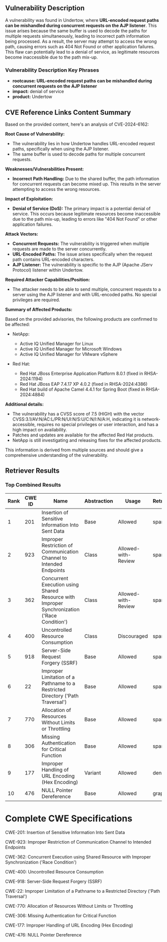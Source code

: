 ## Vulnerability Description
A vulnerability was found in Undertow, where **URL-encoded request paths can be mishandled during concurrent requests on the AJP listener**. This issue arises because the same buffer is used to decode the paths for multiple requests simultaneously, leading to incorrect path information being processed. As a result, the server may attempt to access the wrong path, causing errors such as 404 Not Found or other application failures. This flaw can potentially lead to a denial of service, as legitimate resources become inaccessible due to the path mix-up.

### Vulnerability Description Key Phrases
- **rootcause:** **URL-encoded request paths can be mishandled during concurrent requests on the AJP listener**
- **impact:** denial of service
- **product:** Undertow

## CVE Reference Links Content Summary
Based on the provided content, here's an analysis of CVE-2024-6162:

**Root Cause of Vulnerability:**

- The vulnerability lies in how Undertow handles URL-encoded request paths, specifically when using the AJP listener.
- The same buffer is used to decode paths for multiple concurrent requests.

**Weaknesses/Vulnerabilities Present:**

- **Incorrect Path Handling:** Due to the shared buffer, the path information for concurrent requests can become mixed up. This results in the server attempting to access the wrong resources.

**Impact of Exploitation:**

- **Denial of Service (DoS):**  The primary impact is a potential denial of service. This occurs because legitimate resources become inaccessible due to the path mix-up, leading to errors like "404 Not Found" or other application failures.

**Attack Vectors:**

- **Concurrent Requests:** The vulnerability is triggered when multiple requests are made to the server concurrently.
- **URL-Encoded Paths:** The issue arises specifically when the request path contains URL-encoded characters.
- **AJP Listener:** The vulnerability is specific to the AJP (Apache JServ Protocol) listener within Undertow.

**Required Attacker Capabilities/Position:**

- The attacker needs to be able to send multiple, concurrent requests to a server using the AJP listener and with URL-encoded paths.  No special privileges are required.

**Summary of Affected Products:**

Based on the provided advisories, the following products are confirmed to be affected:

-   NetApp:
    *   Active IQ Unified Manager for Linux
    *   Active IQ Unified Manager for Microsoft Windows
    *   Active IQ Unified Manager for VMware vSphere

-   Red Hat:
    *   Red Hat JBoss Enterprise Application Platform 8.0.1 (fixed in RHSA-2024:1194)
	*   Red Hat JBoss EAP 7.4.17 XP 4.0.2 (fixed in RHSA-2024:4386)
    *   Red Hat build of Apache Camel 4.4.1 for Spring Boot (fixed in RHSA-2024:4884)

**Additional details:**

- The vulnerability has a CVSS score of 7.5 (HIGH) with the vector CVSS:3.1/AV:N/AC:L/PR:N/UI:N/S:U/C:N/I:N/A:H, indicating it is network-accessible, requires no special privileges or user interaction, and has a high impact on availability.
- Patches and updates are available for the affected Red Hat products.
- NetApp is still investigating and releasing fixes for the affected products.

This information is derived from multiple sources and should give a comprehensive understanding of the vulnerability.

## Retriever Results

### Top Combined Results

| Rank | CWE ID | Name | Abstraction | Usage  | Retrievers | Individual Scores |
|------|--------|------|-------------|-------|------------|-------------------|
| 1 | 201 | Insertion of Sensitive Information Into Sent Data | Base | Allowed | sparse | 0.559 |
| 2 | 923 | Improper Restriction of Communication Channel to Intended Endpoints | Class | Allowed-with-Review | sparse | 0.538 |
| 3 | 362 | Concurrent Execution using Shared Resource with Improper Synchronization ('Race Condition') | Class | Allowed-with-Review | sparse | 0.520 |
| 4 | 400 | Uncontrolled Resource Consumption | Class | Discouraged | sparse | 0.519 |
| 5 | 918 | Server-Side Request Forgery (SSRF) | Base | Allowed | sparse | 0.506 |
| 6 | 22 | Improper Limitation of a Pathname to a Restricted Directory ('Path Traversal') | Base | Allowed | sparse | 0.504 |
| 7 | 770 | Allocation of Resources Without Limits or Throttling | Base | Allowed | sparse | 0.504 |
| 8 | 306 | Missing Authentication for Critical Function | Base | Allowed | sparse | 0.497 |
| 9 | 177 | Improper Handling of URL Encoding (Hex Encoding) | Variant | Allowed | dense | 0.565 |
| 10 | 476 | NULL Pointer Dereference | Base | Allowed | graph | 0.002 |



# Complete CWE Specifications

CWE-201: Insertion of Sensitive Information Into Sent Data

CWE-923: Improper Restriction of Communication Channel to Intended Endpoints

CWE-362: Concurrent Execution using Shared Resource with Improper Synchronization ('Race Condition')

CWE-400: Uncontrolled Resource Consumption

CWE-918: Server-Side Request Forgery (SSRF)

CWE-22: Improper Limitation of a Pathname to a Restricted Directory ('Path Traversal')

CWE-770: Allocation of Resources Without Limits or Throttling

CWE-306: Missing Authentication for Critical Function

CWE-177: Improper Handling of URL Encoding (Hex Encoding)

CWE-476: NULL Pointer Dereference